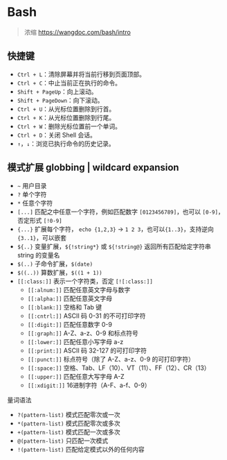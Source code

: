 # Bash

> 浓缩 https://wangdoc.com/bash/intro

## 快捷键

- `Ctrl + L`：清除屏幕并将当前行移到页面顶部。
- `Ctrl + C`：中止当前正在执行的命令。
- `Shift + PageUp`：向上滚动。
- `Shift + PageDown`：向下滚动。
- `Ctrl + U`：从光标位置删除到行首。
- `Ctrl + K`：从光标位置删除到行尾。
- `Ctrl + W`：删除光标位置前一个单词。
- `Ctrl + D`：关闭 Shell 会话。
- `↑`，`↓`：浏览已执行命令的历史记录。

## 模式扩展 globbing | wildcard expansion

- `~` 用户目录
- `?` 单个字符
- `*` 任意个字符
- `[...]` 匹配之中任意一个字符，例如匹配数字 `[0123456789]`，也可以 `[0-9]`，否定形式 `[!0-9]`
- `{...}` 扩展每个字符， `echo {1,2,3}` → `1 2 3`，也可以`{1..3}`，支持逆向 `{3..1}`，可以嵌套
- `${..}` 变量扩展，`${!string*}` 或 `${!string@}` 返回所有匹配给定字符串 string 的变量名
- `$(..)` 子命令扩展，`$(date)`
- `$((..))` 算数扩展，`$((1 + 1))`
- `[[:class:]]` 表示一个字符类，否定 `[![:class:]]`
  - `[[:alnum:]]` 匹配任意英文字母与数字
  - `[[:alpha:]]` 匹配任意英文字母
  - `[[:blank:]]` 空格和 Tab 键
  - `[[:cntrl:]]` ASCII 码 0-31 的不可打印字符
  - `[[:digit:]]` 匹配任意数字 0-9
  - `[[:graph:]]` A-Z、a-z、0-9 和标点符号
  - `[[:lower:]]` 匹配任意小写字母 a-z
  - `[[:print:]]` ASCII 码 32-127 的可打印字符
  - `[[:punct:]]` 标点符号（除了 A-Z、a-z、0-9 的可打印字符）
  - `[[:space:]]` 空格、Tab、LF（10）、VT（11）、FF（12）、CR（13）
  - `[[:upper:]]` 匹配任意大写字母 A-Z
  - `[[:xdigit:]]` 16进制字符（A-F、a-f、0-9）

量词语法

- `?(pattern-list)` 模式匹配零次或一次
- `*(pattern-list)` 模式匹配零次或多次
- `+(pattern-list)` 模式匹配一次或多次
- `@(pattern-list)` 只匹配一次模式
- `!(pattern-list)` 匹配给定模式以外的任何内容
